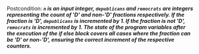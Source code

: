 Postcondition: ***`n` is an input integer, `depublicans` and `remocrats` are integers representing the count of 'D' and non-'D' fractions respectively. If the fraction is 'D', `depublicans` is incremented by 1. If the fraction is not 'D', `remocrats` is incremented by 1. The state of the program variables after the execution of the if else block covers all cases where the fraction can be 'D' or non-'D', ensuring the correct increment of the respective counters.***